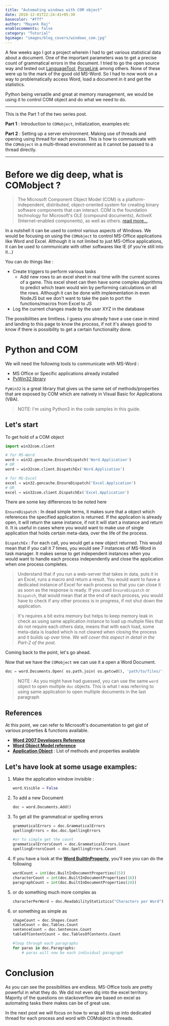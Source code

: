 ```yaml
---
title: "Automating windows with COM object"
date: 2018-12-01T22:24:41+05:30
basecolor: "#fff"
author: "Mayank Raj"
enablecomments: false
category: "Tutorial"
bgimage: "images/blog_covers/windows_com.jpg"
---
```


A few weeks ago I got a project wherein I had to get various statistical data about a document. One of the important parameters was to get a precise count of grammatical errors in the document. I tried to go the open source way and tested out [LanguageTool](https://www.languagetool.org/), [PorseLink](http://proselint.com/) among others. None of these were up to the mark of the good old MS-Word.
So I had to now work on a way to problematically access Word, load a document in it and get the statistics.

Python being versatile and great at memory management, we would be using it to control COM object and do what we need to do.

***

This is the Part 1 of the two series post.

**Part 1** : Introduction to `COMobject`, initialization, examples etc

**Part 2** : Setting up a server environment. Making use of threads and opening using thread for each process. This is how to communicate with the `COMobject` in a multi-thread environment as it cannot be passed to a thread directly.

***
# Before we dig deep, what is COMobject ?

> The Microsoft Component Object Model (COM) is a platform-independent, distributed, object-oriented system for creating binary software components that can interact. COM is the foundation technology for Microsoft's OLE (compound documents), ActiveX (Internet-enabled components), as well as others. [read more...](https://msdn.microsoft.com/en-us/library/windows/desktop/ms694363(v=vs.85).aspx)

In a nutshell it can be used to control various aspects of Windows. We would be focusing on using the `COMobject` to control MS-Office applications like Word and Excel. Although it is not limited to just MS-Office applications, it can be used to communicate with other softwares like IE (if you're still into it...)

You can do things like :
- Create triggers to perform various tasks
    + Add new rows to an excel sheet in real time with the current scores of a game. This excel sheet can then have some complex algorithms to predict which team would win by performing calculations on all the rows. Although it can be done with implementation in even NodeJS but we don't want to take the pain to port the functions/macros from Excel to JS
- Log the current changes made by the user XYZ in the database

The possibilities are limitless. I guess you already have a use case in mind and landing to this page to know the process, if not it's always good to know if there is possibility to get a certain functionality done.

# Python and COM

We will need the following tools to communicate with MS-Word :

- MS Office or Specific applications already installed
- [PyWin32 library](https://pypi.python.org/pypi/pywin32)

`PyWin32` is a great library that gives us the same set of methods/properties that are exposed by COM which are natively in Visual Basic for Applications (VBA).

> NOTE: I'm using Python3 in the code samples in this guide.

## Let's start

To get hold of a COM object

```python
import win32com.client

# for MS-Word
word = win32.gencache.EnsureDispatch('Word.Application')
# OR
word = win32com.client.DispatchEx('Word.Application')

# for MS-Excel
excel = win32.gencache.EnsureDispatch('Excel.Application')
# OR
excel = win32com.client.DispatchEx('Excel.Application')
```

There are some key differences to be noted here

`EnsureDispatch` : In dead simple terms, it makes sure that a object which references the specified application is returned. If the application is already open, it will return the same instance, if not it will start a instance and return it.
It is useful in cases where you would want to make use of single application that holds certain meta-data, over the life of the process. 

`DispatchEx` : For each call, you would get a new object returned. This would mean that if you call it 7 times, you would see 7 instances of MS-Word in task manager.
It makes sense to get independent instances when you would want to handle each process independently and close the application when one process completes. 

> Understand that if you run a web-server that takes in data, puts it in an Excel, runs a macro and return a result. You would want to have a dedicated instance of Excel for each process so that you can close it as soon as the response is ready. If you used `EnsureDispatch` or `Dispatch`, that would mean that at the end of each process, you would have to check if any other process is in progress, if not shut down the application.

> It's requires a bit extra memory but helps to keep memory leak in check as using same application instance to load up multiple files that do not require each others data, means that with each load, some meta-data is loaded which is not cleared when closing the process and it builds up over time. _We will cover this aspect in detail in the Part-2 of the post._

Coming back to the point, let's go ahead. 

Now that we have the `COMobject` we can use it a open a Word Document.

```python
doc = word.Documents.Open( os.path.join( os.getcwd(), 'path/to/files/', filename), ReadOnly=True)
```

> NOTE : As you might have had guessed, you can use the same `word` object to open multiple `doc` objects. This is what I was referring to using same application to open multiple documents in the last paragraph

## References
At this point, we can refer to Microsoft's documentation to get gist of various properties & functions available.

- [**Word 2007 Developers Reference**](https://msdn.microsoft.com/en-us/library/bb244391(v=office.12).aspx)
- [**Word Object Model reference**](https://msdn.microsoft.com/en-us/library/bb244515(v=office.12).aspx)
- [**Application Object**](https://msdn.microsoft.com/en-us/library/bb244569(v=office.12).aspx) : List of methods and properties available


## Let's have look at some usage examples:

1. Make the application window invisible :

    ```python
    word.Visible = False
    ```


2. To add a new Document

    ```python
    doc = word.Documents.Add()
    ```

3. To get all the grammatical or spelling errors

    ```python
    grammaticalErrors = doc.GrammaticalErrors
    spellingErrors = doc.doc.SpellingErrors

    #or to simple get the count
    grammaticalErrorsCount = doc.GrammaticalErrors.Count
    spellingErrorsCount = doc.SpellingErrors.Count
    ```

4. If you have a look at the [**Word BuiltInProperty**](https://msdn.microsoft.com/en-us/library/bb237490(v=office.12).aspx), you'll see you can do the following

    ```python
    wordCount = int(doc.BuiltInDocumentProperties(15))
    characterCount = int(doc.BuiltInDocumentProperties(16))
    paragraphCount = int(doc.BuiltInDocumentProperties(24))
    ```

5. or do something much more complex as

    ```python
    characterPerWord = doc.ReadabilityStatistics("Characters per Word").Value
    ```

6. or something as simple as

    ```python
    shapeCount = doc.Shapes.Count
    tableCount = doc.Tables.Count
    sentenceCount = doc.Sentences.Count
    tableOfContentCount = doc.TablesOfContents.Count

    #loop through each paragraphs
    for paras in doc.Paragraphs:
        # paras will now be each individual paragraph

    ```



# Conclusion
As you can see the possibilities are endless. MS-Office tools are pretty powerful in what they do. We did not even dig into the excel territory. Majority of the questions on stackoverflow are based on excel as automating tasks there makes can be of great use.

In the next post we will focus on how to wrap all this up into dedicated thread for each process and word with COMobject in threads.
